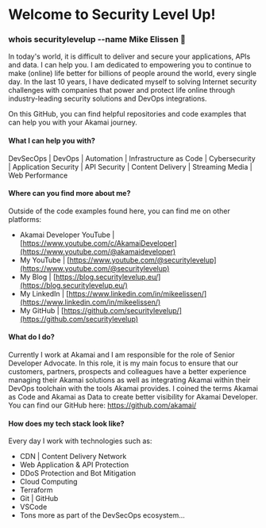 # Welcome to Security Level Up! 

### whois securitylevelup --name Mike Elissen 👋
In today's world, it is difficult to deliver and secure your applications, APIs and data. I can help you. I am dedicated to empowering you to continue to make (online) life better for billions of people around the world, every single day. In the last 10 years, I have dedicated myself to solving Internet security challenges with companies that power and protect life online through industry-leading security solutions and DevOps integrations. 

On this GitHub, you can find helpful repositories and code examples that can help you with your Akamai journey.

#### What I can help you with?
DevSecOps | DevOps | Automation | Infrastructure as Code | Cybersecurity | Application Security | API Security | Content Delivery | Streaming Media | Web Performance 

#### Where can you find more about me?
Outside of the code examples found here, you can find me on other platforms:
- Akamai Developer YouTube | [https://www.youtube.com/c/AkamaiDeveloper](https://www.youtube.com/@akamaideveloper)
- My YouTube | [https://www.youtube.com/@securitylevelup](https://www.youtube.com/@securitylevelup)
- My Blog | [https://blog.securitylevelup.eu/](https://blog.securitylevelup.eu/)
- My LinkedIn | [https://www.linkedin.com/in/mikeelissen/](https://www.linkedin.com/in/mikeelissen/)
- My GitHub | [https://github.com/securitylevelup/](https://github.com/securitylevelup)

#### What do I do?
Currently I work at Akamai and I am responsible for the role of Senior Developer Advocate. In this role, it is my main focus to ensure that our customers, partners, prospects and colleagues have a better experience managing their Akamai solutions as well as integrating Akamai within their DevOps toolchain with the tools Akamai provides. I coined the terms Akamai as Code and Akamai as Data to create better visibility for Akamai Developer. You can find our GitHub here: https://github.com/akamai/

#### How does my tech stack look like?
Every day I work with technologies such as:
- CDN | Content Delivery Network
- Web Application & API Protection
- DDoS Protection and Bot Mitigation
- Cloud Computing
- Terraform 
- Git | GitHub 
- VSCode
- Tons more as part of the DevSecOps ecosystem...
